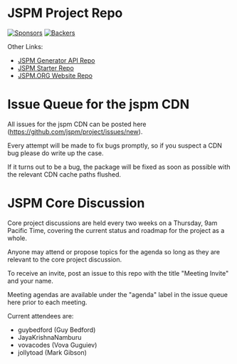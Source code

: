 # JSPM Project Repo

[![Sponsors](https://opencollective.com/jspm/tiers/sponsor/badge.svg?label=sponsor&color=brightgreen)](https://opencollective.com/jspm)
[![Backers](https://opencollective.com/jspm/tiers/badge.svg)](https://opencollective.com/jspm)

Other Links:
* [JSPM Generator API Repo](https://github.com/jspm/generator)
* [JSPM Starter Repo](https://github.com/jspm/jspm-starter)
* [JSPM.ORG Website Repo](https://github.com/jspm/jspm.org)

# Issue Queue for the jspm CDN

All issues for the jspm CDN can be posted here (https://github.com/jspm/project/issues/new).

Every attempt will be made to fix bugs promptly, so if you suspect a CDN bug please do write up the case.

If it turns out to be a bug, the package will be fixed as soon as possible with the relevant CDN cache paths flushed.

# JSPM Core Discussion

Core project discussions are held every two weeks on a Thursday, 9am Pacific Time, covering the current status and roadmap for the project as a whole.

Anyone may attend or propose topics for the agenda so long as they are relevant to the core project discussion.

To receive an invite, post an issue to this repo with the title "Meeting Invite" and your name.

Meeting agendas are available under the "agenda" label in the issue queue here prior to each meeting.

Current attendees are:
* guybedford (Guy Bedford)
* JayaKrishnaNamburu
* vovacodes (Vova Guguiev)
* jollytoad (Mark Gibson)
